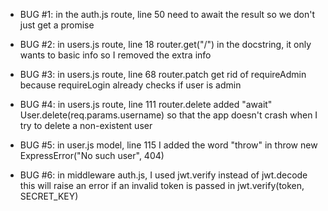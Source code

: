 - BUG #1: in the auth.js route, line 50 need to await the result so we don't just get a promise

- BUG #2: in users.js route, line 18 router.get("/") in the docstring, it only wants to basic info so I removed the extra info

- BUG #3: in users.js route, line 68 router.patch get rid of requireAdmin because requireLogin already checks if user is admin

- BUG #4: in users.js route, line 111 router.delete added "await" User.delete(req.params.username) so that the app doesn't crash when I try to delete a non-existent user

- BUG #5: in user.js model, line 115 I added the word "throw" in throw new ExpressError("No such user", 404)

- BUG #6: in middleware auth.js, I used jwt.verify instead of jwt.decode this will raise an error if an invalid token is passed in jwt.verify(token, SECRET_KEY)
